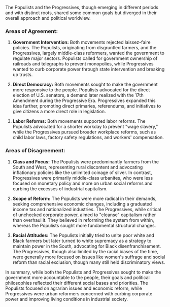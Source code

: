 
The Populists and the Progressives, though emerging in different periods and with distinct roots, shared some common goals but diverged in their overall approach and political worldview.

### Areas of Agreement:
1. **Government Intervention:**
   Both movements rejected laissez-faire policies. The Populists, originating from disgruntled farmers, and the Progressives, largely middle-class reformers, wanted the government to regulate major sectors. Populists called for government ownership of railroads and telegraphs to prevent monopolies, while Progressives wanted to curb corporate power through state intervention and breaking up trusts.

2. **Direct Democracy:**
   Both movements sought to make the government more responsive to the people. Populists advocated for the direct election of U.S. senators, a demand later realized with the 17th Amendment during the Progressive Era. Progressives expanded this idea further, promoting direct primaries, referendums, and initiatives to give citizens a more direct role in legislation.

3. **Labor Reforms:**
   Both movements supported labor reforms. The Populists advocated for a shorter workday to prevent "wage slavery," while the Progressives pursued broader workplace reforms, such as child labor laws, factory safety regulations, and workers' compensation.

### Areas of Disagreement:
1. **Class and Focus:**
   The Populists were predominantly farmers from the South and West, representing rural discontent and advocating inflationary policies like the unlimited coinage of silver. In contrast, Progressives were primarily middle-class urbanites, who were less focused on monetary policy and more on urban social reforms and curbing the excesses of industrial capitalism.

2. **Scope of Reform:**
   The Populists were more radical in their demands, seeking comprehensive economic changes, including a graduated income tax and nationalized industries. The Progressives, while critical of unchecked corporate power, aimed to "cleanse" capitalism rather than overhaul it. They believed in reforming the system from within, whereas the Populists sought more fundamental structural changes.

3. **Racial Attitudes:**
   The Populists initially tried to unite poor white and Black farmers but later turned to white supremacy as a strategy to maintain power in the South, advocating for Black disenfranchisement. The Progressives, though also limited by the racial biases of the time, were generally more focused on issues like women's suffrage and social reform than racial exclusion, though many still held discriminatory views. 

In summary, while both the Populists and Progressives sought to make the government more accountable to the people, their goals and political philosophies reflected their different social bases and priorities. The Populists focused on agrarian issues and economic reform, while Progressives were urban reformers concerned with curbing corporate power and improving living conditions in industrial society.